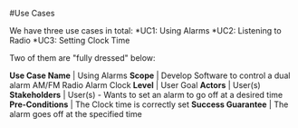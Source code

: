 #Use Cases

We have three use cases in total:
*UC1: Using Alarms
*UC2: Listening to Radio
*UC3: Setting Clock Time

Two of them are "fully dressed" below:


**Use Case Name** | Using Alarms
**Scope** | Develop Software to control a dual alarm AM/FM Radio Alarm Clock
**Level** | User Goal
**Actors** | User(s)
**Stakeholders** | User(s) - Wants to set an alarm to go off at a desired time
**Pre-Conditions** | The Clock time is correctly set
**Success Guarantee** | The alarm goes off at the specified time 